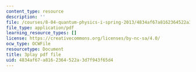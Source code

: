 ```yaml
---
content_type: resource
description: ''
file: /courses/8-04-quantum-physics-i-spring-2013/4834af67a8162364522a3d7f943f65d4_VSqpYPgxcps.pdf
file_type: application/pdf
learning_resource_types: []
license: https://creativecommons.org/licenses/by-nc-sa/4.0/
ocw_type: OCWFile
resourcetype: Document
title: 3play pdf file
uid: 4834af67-a816-2364-522a-3d7f943f65d4
---
```

